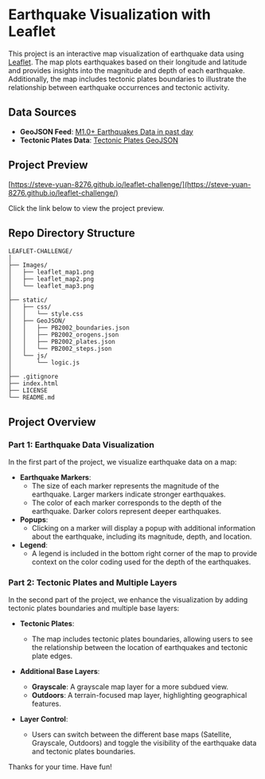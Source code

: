 # Earthquake Visualization with Leaflet

This project is an interactive map visualization of earthquake data using [Leaflet](https://leafletjs.com/). The map plots earthquakes based on their longitude and latitude and provides insights into the magnitude and depth of each earthquake. Additionally, the map includes tectonic plates boundaries to illustrate the relationship between earthquake occurrences and tectonic activity.

## Data Sources

- **GeoJSON Feed**: [M1.0+ Earthquakes Data in past day](https://earthquake.usgs.gov/earthquakes/feed/v1.0/summary/1.0_day.geojson)
- **Tectonic Plates Data**: [Tectonic Plates GeoJSON](https://github.com/fraxen/tectonicplates)

## Project Preview
[https://steve-yuan-8276.github.io/leaflet-challenge/](https://steve-yuan-8276.github.io/leaflet-challenge/)

Click the link below to view the project preview.

## Repo Directory Structure

```
LEAFLET-CHALLENGE/
│
├── Images/
│   ├── leaflet_map1.png
│   ├── leaflet_map2.png
│   └── leaflet_map3.png
│
├── static/
│   ├── css/
│   │   └── style.css
│   ├── GeoJSON/
│   │   ├── PB2002_boundaries.json
│   │   ├── PB2002_orogens.json
│   │   ├── PB2002_plates.json
│   │   └── PB2002_steps.json
│   └── js/
│       └── logic.js
│
├── .gitignore
├── index.html
├── LICENSE
└── README.md
```

## Project Overview

### Part 1: Earthquake Data Visualization

In the first part of the project, we visualize earthquake data on a map:

- **Earthquake Markers**:
    - The size of each marker represents the magnitude of the earthquake. Larger markers indicate stronger earthquakes.
    - The color of each marker corresponds to the depth of the earthquake. Darker colors represent deeper earthquakes.
- **Popups**:
    - Clicking on a marker will display a popup with additional information about the earthquake, including its magnitude, depth, and location.
- **Legend**:
    - A legend is included in the bottom right corner of the map to provide context on the color coding used for the depth of the earthquakes.


### Part 2: Tectonic Plates and Multiple Layers

In the second part of the project, we enhance the visualization by adding tectonic plates boundaries and multiple base layers:

- **Tectonic Plates**:

    - The map includes tectonic plates boundaries, allowing users to see the relationship between the location of earthquakes and tectonic plate edges.
- **Additional Base Layers**:

    - **Grayscale**: A grayscale map layer for a more subdued view.
    - **Outdoors**: A terrain-focused map layer, highlighting geographical features.
- **Layer Control**:

    - Users can switch between the different base maps (Satellite, Grayscale, Outdoors) and toggle the visibility of the earthquake data and tectonic plates boundaries.

Thanks for your time. Have fun!
